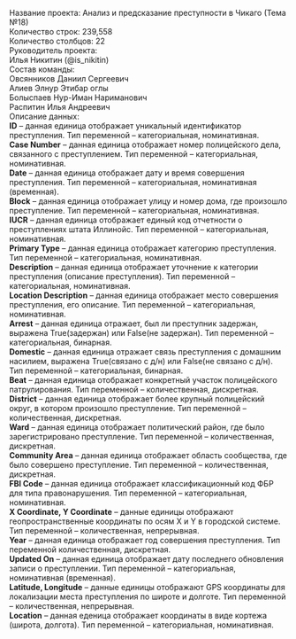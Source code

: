 Название проекта: 
Анализ и предсказание преступности в Чикаго (Тема №18)   
Количество строк: 239,558  
Количество столбцов: 22  
Руководитель проекта:   
Илья Никитин (@is_nikitin)  
Состав команды:  
Овсянников Даниил Сергеевич    
Алиев Элнур Этибар оглы   
Болыспаев Нур-Иман Нариманович  
Распитин Илья Андреевич  
Описание данных:  
**ID** – данная единица отображает уникальный идентификатор преступления. Тип переменной – категориальная, номинативная.  
**Case Number** – данная единица отображает номер полицейского дела, связанного с преступлением. Тип переменной – категориальная, номинативная.  
**Date** – данная единица отображает дату и время совершения преступления. Тип переменной – категориальная, номинативная (временная).  
**Block** – данная единица отображает улицу и номер дома, где произошло преступление. Тип переменной – категориальная, номинативная.  
**IUCR** – данная единица отображает единый код отчетности о преступлениях штата Иллинойс. Тип переменной – категориальная, номинативная.  
**Primary Type** – данная единица отображает категорию преступления. Тип переменной – категориальная, номинативная.  
**Description** – данная единица отображает уточнение к категории преступления (описание преступления). Тип переменной – категориальная, номинативная.  
**Location Description** – данная единица отображает место совершения преступления, его описание. Тип переменной – категориальная, номинативная.  
**Arrest** – данная единица отражает, был ли преступник задержан, выражена True(задержан) или False(не задержан). Тип переменной – категориальная, бинарная.  
**Domestic** – данная единица отражает связь преступления с домашним насилием, выражена True(связано с д/н) или False(не связано с д/н). Тип переменной – категориальная, бинарная.  
**Beat** – данная единица отображает конкретный участок полицейского патрулирования. Тип переменной – количественная, дискретная.  
**District** – данная единица отображает более крупный полицейский округ, в котором произошло преступление. Тип переменной – количественная, дискретная.  
**Ward** – данная единица отображает политический район, где было зарегистрировано преступление. Тип переменной – количественная, дискретная.  
**Community Area** – данная единица отображает область сообщества, где было совершено преступление. Тип переменной – количественная, дискретная.  
**FBI Code** – данная единица отображает классификационный код ФБР для типа правонарушения. Тип переменной – категориальная, номинативная.  
**X Coordinate, Y Coordinate** – данные единицы отображают геопространственные координаты по осям X и Y в городской системе. Тип переменной – количественная, непрерывная.  
**Year** – данная единица отображает год совершения преступления. Тип переменной количественная, дискретная.  
**Updated On** – данная единица отображает дату последнего обновления записи о преступлении. Тип переменной – категориальная, номинативная (временная).  
**Latitude, Longitude** – данные единицы отображают GPS координаты для локализации места преступления по широте и долготе. Тип переменной – количественная, непрерывная.   
**Location** – данная еденица отображает координаты в виде кортежа (широта, долгота). Тип переменной – категориальная, номинативная.
